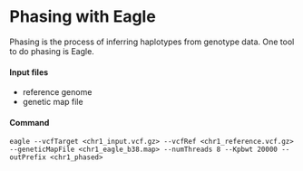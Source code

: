 # Phasing with Eagle
Phasing is the process of inferring haplotypes from genotype data. One tool to do phasing is Eagle. 

#### Input files
- reference genome
- genetic map file

#### Command

`eagle --vcfTarget <chr1_input.vcf.gz> --vcfRef <chr1_reference.vcf.gz> --geneticMapFile <chr1_eagle_b38.map> --numThreads 8 --Kpbwt 20000 --outPrefix <chr1_phased>`


